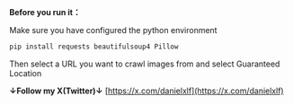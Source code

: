 **Before you run it：**

Make sure you have configured the python environment

```bash
pip install requests beautifulsoup4 Pillow
```
Then select a URL you want to crawl images from and select Guaranteed Location

**↓Follow my X(Twitter)↓**
[https://x.com/danielxlf](https://x.com/danielxlf)
